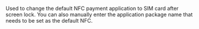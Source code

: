 Used to change the default NFC payment application to SIM card after screen lock.
You can also manually enter the application package name that needs to be set as the default NFC.
